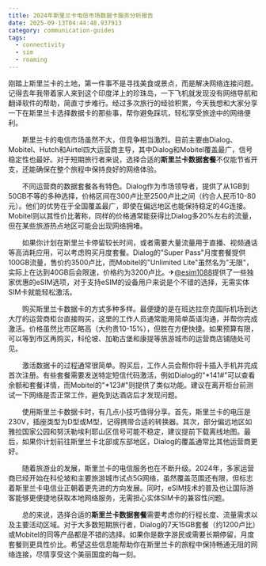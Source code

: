 ```yaml
---
title: 2024年斯里兰卡电信市场数据卡服务分析报告
date: 2025-09-13T04:44:48.937913
category: communication-guides
tags:
  - connectivity
  - sim
  - roaming
---
```


刚踏上斯里兰卡的土地，第一件事不是寻找美食或景点，而是解决网络连接问题。记得去年我带着家人来到这个印度洋上的珍珠岛，一下飞机就发现没有网络导航和翻译软件的帮助，简直寸步难行。经过多次旅行的经验积累，今天我想和大家分享一下在斯里兰卡选择数据卡的那些事，帮你避免踩坑，轻松享受旅途中的网络便利。

　　斯里兰卡的电信市场虽然不大，但竞争相当激烈。目前主要由Dialog、Mobitel、Hutch和Airtel四大运营商主导，其中Dialog和Mobitel覆盖最广，信号稳定性也最好。对于短期旅行者来说，选择合适的**斯里兰卡数据套餐**不仅能节省开支，还能确保在整个旅程中保持良好的网络体验。

　　不同运营商的数据套餐各有特色。Dialog作为市场领导者，提供了从1GB到50GB不等的多种选择，价格区间在300卢比至2500卢比之间（约合人民币10-80元）。他们的优势在于全国覆盖最广，即使在偏远地区也能保持稳定的4G连接。Mobitel则以其性价比著称，同样的价格通常能获得比Dialog多20%左右的流量，但在某些旅游热点地区可能会出现网络拥堵。

　　如果你计划在斯里兰卡停留较长时间，或者需要大量流量用于直播、视频通话等高消耗应用，可以考虑购买月度套餐。Dialog的"Super Pass"月度套餐提供100GB流量，售价约3500卢比，而Mobitel的"Unlimited Lite"虽然名为"无限"，实际上在达到40GB后会限速，价格约为3200卢比。✈[@esim1088](https://t.me/s/esim1088)提供了一些独家优惠的eSIM选项，对于支持eSIM的设备用户来说是个不错的选择，无需实体SIM卡就能轻松激活。

　　购买斯里兰卡数据卡的方式多种多样。最便捷的是在班达拉奈克国际机场到达大厅的运营商柜台直接购买，这里的工作人员通常能用简单英语沟通，并帮你完成激活。价格虽然比市区略高（大约贵10-15%），但胜在方便快捷。如果预算有限，可以等到市区再购买，科伦坡、加勒古堡和康提等旅游城市的运营商店铺随处可见。

　　激活数据卡的过程通常很简单。购买后，工作人员会帮你将卡插入手机并完成首次注册。有些套餐需要发送特定短信代码激活，例如Dialog的"*141#"可以查看余额和套餐详情，而Mobitel的"*123#"则提供了类似功能。建议在离开柜台前测试一下网络是否正常工作，避免到达酒店后才发现问题。

　　使用斯里兰卡数据卡时，有几点小技巧值得分享。首先，斯里兰卡的电压是230V，插座类型为D型或M型，记得携带合适的转换器。其次，部分偏远地区如雅拉国家公园和努沃勒埃利耶山区信号可能不稳定，建议提前下载离线地图。最后，如果你计划前往斯里兰卡北部或东部地区，Dialog的覆盖通常比其他运营商更好。

　　随着旅游业的发展，斯里兰卡的电信服务也在不断升级。2024年，多家运营商已经开始在科伦坡和主要旅游城市试点5G网络，虽然覆盖范围还有限，但标志着斯里兰卡电信业正朝着更先进的方向发展。同时，eSIM技术的普及也让国际游客能够更便捷地获取本地网络服务，无需担心实体SIM卡的兼容性问题。

　　总的来说，选择合适的**斯里兰卡数据套餐**需要考虑你的行程长度、流量需求以及主要活动区域。对于大多数短期旅行者，Dialog的7天15GB套餐（约1200卢比）或Mobitel的同等产品都是不错的选择。如果你是数字游民或需要长期停留，月度套餐则更具性价比。希望这些信息能帮助你在斯里兰卡的旅程中保持畅通无阻的网络连接，尽情享受这个美丽国度的每一刻。